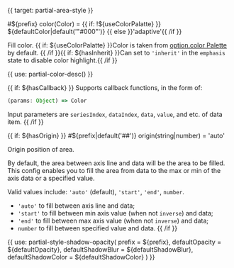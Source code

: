 
{{ target: partial-area-style }}

#${prefix} color(Color) = {{ if: !${useColorPalatte} }} ${defaultColor|default('"#000"')} {{ else }}'adaptive'{{ /if }}

<ExampleUIControlColor />

Fill color. {{ if: ${useColorPalatte} }}Color is taken from [option.color Palette](~color) by default. {{ /if }}{{ if: ${hasInherit} }}Can set to `'inherit'` in the `emphasis` state to disable color highlight.{{ /if }}

{{ use: partial-color-desc() }}

{{ if: ${hasCallback} }}
Supports callback functions, in the form of:
```ts
(params: Object) => Color
```
Input parameters are `seriesIndex`, `dataIndex`, `data`, `value`, and etc. of data item.
{{ /if }}

{{ if: ${hasOrigin} }}
#${prefix|default('##')} origin(string|number) = 'auto'

Origin position of area.

By default, the area between axis line and data will be the area to be filled. This config enables you to fill the area from data to the max or min of the axis data or a specified value.

Valid values include: `'auto'` (default), `'start'`, `'end'`, `number`.

- `'auto'` to fill between axis line and data;
- `'start'` to fill between min axis value (when not `inverse`) and data;
- `'end'` to fill between max axis value (when not `inverse`) and data;
- `number` to fill between specified value and data.
{{ /if }}

{{ use: partial-style-shadow-opacity(
    prefix = ${prefix},
    defaultOpacity = ${defaultOpacity},
    defaultShadowBlur = ${defaultShadowBlur},
    defaultShadowColor = ${defaultShadowColor}
) }}


